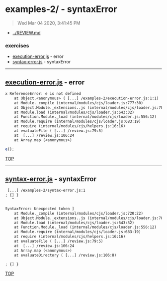 # examples-2/ - syntaxError

> Wed Mar 04 2020, 3:41:45 PM

* [../REVIEW.md](../REVIEW.md)
### exercises

* [execution-error.js](#execution-errorjs---error) - error
* [syntax-error.js](#syntax-errorjs---syntaxError) - syntaxError


---

## [execution-error.js](./execution-error.js) - error

```txt
x ReferenceError: e is not defined
    at Object.<anonymous> ( [...] /examples-2/execution-error.js:1:1)
    at Module._compile (internal/modules/cjs/loader.js:777:30)
    at Object.Module._extensions..js (internal/modules/cjs/loader.js:788:10)
    at Module.load (internal/modules/cjs/loader.js:643:32)
    at Function.Module._load (internal/modules/cjs/loader.js:556:12)
    at Module.require (internal/modules/cjs/loader.js:683:19)
    at require (internal/modules/cjs/helpers.js:16:16)
    at evaluateFile ( [...] /review.js:79:5)
    at  [...] /review.js:106:24
    at Array.map (<anonymous>)
```

```js
e();

```

[TOP](#readme)

---

## [syntax-error.js](./syntax-error.js) - syntaxError

```txt
 [...] /examples-2/syntax-error.js:1
; {] }
   ^

SyntaxError: Unexpected token ]
    at Module._compile (internal/modules/cjs/loader.js:720:22)
    at Object.Module._extensions..js (internal/modules/cjs/loader.js:788:10)
    at Module.load (internal/modules/cjs/loader.js:643:32)
    at Function.Module._load (internal/modules/cjs/loader.js:556:12)
    at Module.require (internal/modules/cjs/loader.js:683:19)
    at require (internal/modules/cjs/helpers.js:16:16)
    at evaluateFile ( [...] /review.js:79:5)
    at  [...] /review.js:106:24
    at Array.map (<anonymous>)
    at evaluateDirectory ( [...] /review.js:106:8)
```

```js
; {] }

```

[TOP](#readme)

